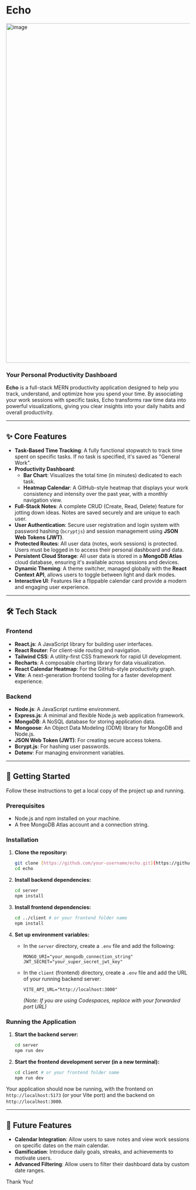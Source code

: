 # Echo

<img width="1920" height="929" alt="image" src="https://github.com/user-attachments/assets/a91418f4-466d-4eac-bf98-e599efee1911" />


### Your Personal Productivity Dashboard

**Echo** is a full-stack MERN productivity application designed to help you track, understand, and optimize how you spend your time. By associating your work sessions with specific tasks, Echo transforms raw time data into powerful visualizations, giving you clear insights into your daily habits and overall productivity.

---

## ✨ Core Features

* **Task-Based Time Tracking**: A fully functional stopwatch to track time spent on specific tasks. If no task is specified, it's saved as "General Work".
* **Productivity Dashboard**:
    * **Bar Chart**: Visualizes the total time (in minutes) dedicated to each task.
    * **Heatmap Calendar**: A GitHub-style heatmap that displays your work consistency and intensity over the past year, with a monthly navigation view.
* **Full-Stack Notes**: A complete CRUD (Create, Read, Delete) feature for jotting down ideas. Notes are saved securely and are unique to each user.
* **User Authentication**: Secure user registration and login system with password hashing (`bcryptjs`) and session management using **JSON Web Tokens (JWT)**.
* **Protected Routes**: All user data (notes, work sessions) is protected. Users must be logged in to access their personal dashboard and data.
* **Persistent Cloud Storage**: All user data is stored in a **MongoDB Atlas** cloud database, ensuring it's available across sessions and devices.
* **Dynamic Theming**: A theme switcher, managed globally with the **React Context API**, allows users to toggle between light and dark modes.
* **Interactive UI**: Features like a flippable calendar card provide a modern and engaging user experience.

---

## 🛠️ Tech Stack

### Frontend
* **React.js**: A JavaScript library for building user interfaces.
* **React Router**: For client-side routing and navigation.
* **Tailwind CSS**: A utility-first CSS framework for rapid UI development.
* **Recharts**: A composable charting library for data visualization.
* **React Calendar Heatmap**: For the GitHub-style productivity graph.
* **Vite**: A next-generation frontend tooling for a faster development experience.

### Backend
* **Node.js**: A JavaScript runtime environment.
* **Express.js**: A minimal and flexible Node.js web application framework.
* **MongoDB**: A NoSQL database for storing application data.
* **Mongoose**: An Object Data Modeling (ODM) library for MongoDB and Node.js.
* **JSON Web Token (JWT)**: For creating secure access tokens.
* **Bcrypt.js**: For hashing user passwords.
* **Dotenv**: For managing environment variables.

---

## 🚀 Getting Started

Follow these instructions to get a local copy of the project up and running.

### Prerequisites

* Node.js and npm installed on your machine.
* A free MongoDB Atlas account and a connection string.

### Installation

1.  **Clone the repository:**
    ```bash
    git clone [https://github.com/your-username/echo.git](https://github.com/your-username/echo.git)
    cd echo
    ```

2.  **Install backend dependencies:**
    ```bash
    cd server
    npm install
    ```

3.  **Install frontend dependencies:**
    ```bash
    cd ../client # or your frontend folder name
    npm install
    ```

4.  **Set up environment variables:**
    * In the `server` directory, create a `.env` file and add the following:
        ```
        MONGO_URI="your_mongodb_connection_string"
        JWT_SECRET="your_super_secret_jwt_key"
        ```
    * In the `client` (frontend) directory, create a `.env` file and add the URL of your running backend server:
        ```
        VITE_API_URL="http://localhost:3000" 
        ```
        *(Note: If you are using Codespaces, replace with your forwarded port URL)*

### Running the Application

1.  **Start the backend server:**
    ```bash
    cd server
    npm run dev 
    ```

2.  **Start the frontend development server (in a new terminal):**
    ```bash
    cd client # or your frontend folder name
    npm run dev
    ```

Your application should now be running, with the frontend on `http://localhost:5173` (or your Vite port) and the backend on `http://localhost:3000`.

---

## 🌟 Future Features

* **Calendar Integration**: Allow users to save notes and view work sessions on specific dates on the main calendar.
* **Gamification**: Introduce daily goals, streaks, and achievements to motivate users.
* **Advanced Filtering**: Allow users to filter their dashboard data by custom date ranges.


Thank You!

